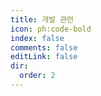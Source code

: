 ```yaml
---
title: 개발 관련
icon: ph:code-bold
index: false
comments: false
editLink: false
dir:
  order: 2
---
```


<Catalog base='/ko-kr/develop/' />
